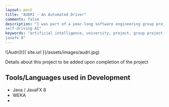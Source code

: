 ```yaml
---
layout: post
title: "AUDRI - An Automated Driver"
comments: false
description: "I was part of a year-long software engineering group project which developed a program which allows to train and run a 
self-driving AI"
keywords: "artificial intelligence, university, project, group project, year long, software engineering, software development, java, weka,
javafx 8"
---
```


![Audri]({{ site.url }}/assets/images/audri.jpg)

Details about this project to be added upon completion of the project

## Tools/Languages used in Development

- Java / JavaFX 8
- WEKA
- 
